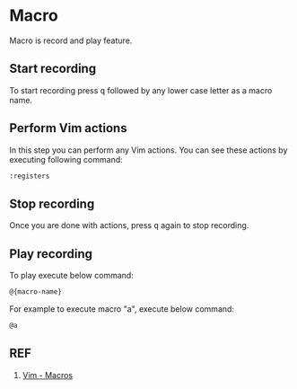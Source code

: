# Macro

Macro is record and play feature.

## Start recording

To start recording press <kbd>q</kbd> followed by any lower case letter as a macro name.

## Perform Vim actions

In this step you can perform any Vim actions. You can see these actions by executing following command:

```sh
:registers
```

## Stop recording

Once you are done with actions, press <kbd>q</kbd> again to stop recording.

## Play recording

To play execute below command:

```sh
@{macro-name}
```

For example to execute macro "a", execute below command:

```sh
@a
```

## REF

1. [Vim - Macros](https://www.tutorialspoint.com/vim/vim_macros.htm)
